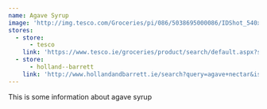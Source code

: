 ```yaml
---
name: Agave Syrup
image: 'http://img.tesco.com/Groceries/pi/086/5038695000086/IDShot_540x540.jpg'
stores:
  - store:
      - tesco
    link: 'https://www.tesco.ie/groceries/product/search/default.aspx?searchBox=agave'
  - store:
      - holland--barrett
    link: 'http://www.hollandandbarrett.ie/search?query=agave+nectar&isSearch=true'
---
```



This is some information about agave syrup